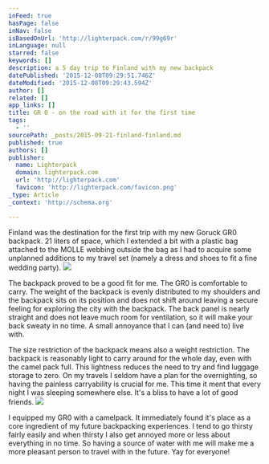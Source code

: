 ```yaml
---
inFeed: true
hasPage: false
inNav: false
isBasedOnUrl: 'http://lighterpack.com/r/99g69r'
inLanguage: null
starred: false
keywords: []
description: a 5 day trip to Finland with my new backpack
datePublished: '2015-12-08T09:29:51.746Z'
dateModified: '2015-12-08T09:29:43.594Z'
author: []
related: []
app_links: []
title: GR 0 - on the road with it for the first time
tags:
  - ''
sourcePath: _posts/2015-09-21-finland-finland.md
published: true
authors: []
publisher:
  name: Lighterpack
  domain: lighterpack.com
  url: 'http://lighterpack.com'
  favicon: 'http://lighterpack.com/favicon.png'
_type: Article
_context: 'http://schema.org'

---
```

Finland was the destination for the first trip with my new Goruck GR0 backpack.  21 liters of space, which I extended a bit with a plastic bag attached to the MOLLE webbing outside the bag as I had to acquire some unplanned additions to my travel set (namely a dress and shoes to fit a fine wedding party).
![](https://the-grid-user-content.s3-us-west-2.amazonaws.com/ed227f2d-e2e8-472e-aee8-c79ee9e1c1cb.jpg)

The backpack proved to be a good fit for me. The GR0 is comfortable to carry. The weight of the backpack is evenly distributed to my shoulders and the backpack sits on its position and does not shift around leaving a secure feeling for exploring the city with the backpack. The back panel is nearly straight and does not leave much room for ventilation, so it will make your back sweaty in no time. A small annoyance that I can (and need to) live with. 

The size restriction of the backpack means also a weight restriction. The backpack is reasonably light to carry around for the whole day, even with the camel pack full. This lightness reduces the need to try and find luggage storage to zero. On my travels I seldom have a plan for the overnighting, so having the painless carryability is crucial for me. This time it ment that every night I was sleeping somewhere else. It's a bliss to have a lot of good friends.
![](https://the-grid-user-content.s3-us-west-2.amazonaws.com/a19d2a3f-5f69-4379-b903-48a7704fc6e0.png)

I equipped my GR0 with a camelpack. It immediately found it's place as a core ingredient of my future backpacking experiences. I tend to go thirsty fairly easily and when thirsty I also get annoyed more or less about everything in no time. So having a source of water with me will make me a more pleasant person to travel with in the future. Yay for everyone!